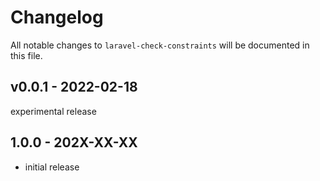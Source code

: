 # Changelog

All notable changes to `laravel-check-constraints` will be documented in this file.

## v0.0.1 - 2022-02-18

experimental release

## 1.0.0 - 202X-XX-XX

- initial release
